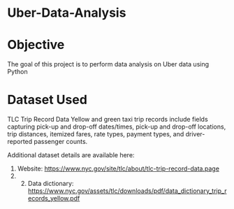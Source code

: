 # Uber-Data-Analysis

# Objective
The goal of this project is to perform data analysis on Uber data using Python

# Dataset Used
TLC Trip Record Data Yellow and green taxi trip records include fields capturing pick-up and drop-off dates/times, pick-up and drop-off locations, trip distances, itemized fares, rate types, payment types, and driver-reported passenger counts.

Additional dataset details are available here:
1. Website: https://www.nyc.gov/site/tlc/about/tlc-trip-record-data.page
2. 2. Data dictionary: https://www.nyc.gov/assets/tlc/downloads/pdf/data_dictionary_trip_records_yellow.pdf
